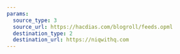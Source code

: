```yaml
---
params:
  source_type: 3
  source_url: https://hacdias.com/blogroll/feeds.opml
  destination_type: 2
  destination_url: https://niqwithq.com
---
```

